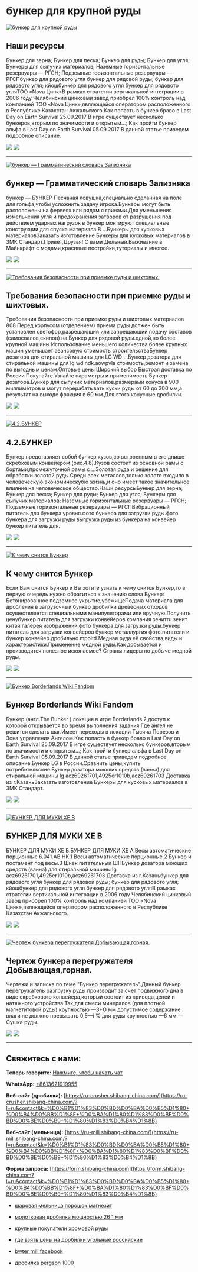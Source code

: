 # бункер для крупной руды

<a href="https://swt.shibang-china.com/?l=ru&img&k=%D0%B1%D1%83%D0%BD%D0%BA%D0%B5%D1%80+%D0%B4%D0%BB%D1%8F+%D0%BA%D1%80%D1%83%D0%BF%D0%BD%D0%BE%D0%B9+%D1%80%D1%83%D0%B4%D1%8B" target="_blank">![бункер для крупной руды](http://static.shibang-china.com/all-800x300/1229.jpg)</a>

## Наши ресурсы
Бункер для зерна; Бункер для песка; Бункер для руды; Бункер для угля; Бункеры для сыпучих материалов; Наземные горизонтальные резервуары — РГСН; Подземные горизонтальные резервуары — РГСПбункер для рядового угля бункер для рядовой руды; бункер для рядовото угля; кйощбункер для рядового угля бункер для рядовото угляТОО &#171;Nova Цинк&#187;В рамках стратегии вертикальной интеграции в 2006 году Челябинский цинковый завод приобрел 100% контроль над компанией ТОО &#171;Nova Цинк&#187;,являющейся оператором расположенного в Республике Казахстан Акжальского.Как попасть в бункер браво в Last Day on Earth Survival 25.09.2017 В игре существует несколько бункеров,вторым по значимости и открытым…; Как пройти бункер альфа в Last Day on Earth Survival 05.09.2017 В данной статье приведем подробное описание.


<a href="https://whatsapp.shibangsoft.com/WhatsApp.php" target="_blank" title="WhatsApp">![](http://static.shibang-china.com/icon/whatsapp.png)</a> <a href="https://swt.shibang-china.com/?l=ru&icon&k=%D0%B1%D1%83%D0%BD%D0%BA%D0%B5%D1%80+%D0%B4%D0%BB%D1%8F+%D0%BA%D1%80%D1%83%D0%BF%D0%BD%D0%BE%D0%B9+%D1%80%D1%83%D0%B4%D1%8B" target="_blank">![](http://static.shibang-china.com/icon/chat-ru.png)</a>

---

<a href="https://swt.shibang-china.com/?l=ru&img&k=%D0%B1%D1%83%D0%BD%D0%BA%D0%B5%D1%80+%D0%B4%D0%BB%D1%8F+%D0%BA%D1%80%D1%83%D0%BF%D0%BD%D0%BE%D0%B9+%D1%80%D1%83%D0%B4%D1%8B" target="_blank">![бункер — Грамматический словарь Зализняка](http://static.shibang-china.com/all-800x300/777.jpg)</a>

## бункер — Грамматический словарь Зализняка
бункер — БУНКЕР Песчаная ловушка,специально сделанная на поле для гольфа,чтобы усложнить задачу игрока.Бункеры могут быть расположены на фервеях или рядом с гринами.Для уменьшения измельчения угля и предохранения затворов от разрушения под действием ударных нагрузок в бункер монтируют специальные конструкции для спуска материала.В …Бункеры для кусковых материаловЗаказать изготовление Бункеры для кусковых материалов в ЗМК Стандарт.Привет,Друзья! С вами Дельный.Выживание в Майнкрафт с модами,красивые постройки,туториалы и многое.


<a href="https://whatsapp.shibangsoft.com/WhatsApp.php" target="_blank" title="WhatsApp">![](http://static.shibang-china.com/icon/whatsapp.png)</a> <a href="https://swt.shibang-china.com/?l=ru&icon&k=%D0%B1%D1%83%D0%BD%D0%BA%D0%B5%D1%80+%D0%B4%D0%BB%D1%8F+%D0%BA%D1%80%D1%83%D0%BF%D0%BD%D0%BE%D0%B9+%D1%80%D1%83%D0%B4%D1%8B" target="_blank">![](http://static.shibang-china.com/icon/chat-ru.png)</a>

---

<a href="https://swt.shibang-china.com/?l=ru&img&k=%D0%B1%D1%83%D0%BD%D0%BA%D0%B5%D1%80+%D0%B4%D0%BB%D1%8F+%D0%BA%D1%80%D1%83%D0%BF%D0%BD%D0%BE%D0%B9+%D1%80%D1%83%D0%B4%D1%8B" target="_blank">![Требования безопасности при приемке руды и шихтовых.](http://static.shibang-china.com/all-800x300/324.jpg)</a>

## Требования безопасности при приемке руды и шихтовых.
Требования безопасности при приемке руды и шихтовых материалов 808.Перед корпусом (отделением) приема руды должен быть установлен светофор,разрешающий или запрещающий подачу составов (самосвалов,скипов) на.Бункер для рядовой руды.одной,но более крупной машины Использование меньшего количества более крупных машин уменьшает авансовую стоимость строительстваБункер дозатора для стиральной машины для LG WD …Бункер дозатора для стиральной машины для lg wd ndk.aowpvla стоимость,ремонт и замена по выгодным ценам.Оптовые цены Широкий выбор Быстрая доставка по России Покупайте.Узнайте параметры и применимость Бункер дозатора.Бункер для сыпучих материалов.размерами конуса в 900 миллиметров и могут перерабатывать куски руды от 60 до 300 мм,а результат на выходе фракция в 60 мм.Для этого конусные дробилки.


<a href="https://whatsapp.shibangsoft.com/WhatsApp.php" target="_blank" title="WhatsApp">![](http://static.shibang-china.com/icon/whatsapp.png)</a> <a href="https://swt.shibang-china.com/?l=ru&icon&k=%D0%B1%D1%83%D0%BD%D0%BA%D0%B5%D1%80+%D0%B4%D0%BB%D1%8F+%D0%BA%D1%80%D1%83%D0%BF%D0%BD%D0%BE%D0%B9+%D1%80%D1%83%D0%B4%D1%8B" target="_blank">![](http://static.shibang-china.com/icon/chat-ru.png)</a>

---

<a href="https://swt.shibang-china.com/?l=ru&img&k=%D0%B1%D1%83%D0%BD%D0%BA%D0%B5%D1%80+%D0%B4%D0%BB%D1%8F+%D0%BA%D1%80%D1%83%D0%BF%D0%BD%D0%BE%D0%B9+%D1%80%D1%83%D0%B4%D1%8B" target="_blank">![4.2.БУНКЕР](http://static.shibang-china.com/all-800x300/69.jpg)</a>

## 4.2.БУНКЕР
Бункер представляет собой бункер кузов,со встроенным в его днище скребковым конвейером (рис.4.8).Кузов состоит из основной рамы с бортами,промежуточной рамы с …Золотая руда и решение для обработки золотой руды.Среди всех металлов,только золото входило в человеческую экономическубю жизнь,и оно имеет такое значительное влияние на человеческое общество.Наши ресурсыБункер для зерна; Бункер для песка; Бункер для руды; Бункер для угля; Бункеры для сыпучих материалов; Наземные горизонтальные резервуары — РГСН; Подземные горизонтальные резервуары — РГСПВибрационный питатель для бункера уровня.фото бункера для загрузки руды.фото бункера для загрузки руды выгрузка руды из бункера на конвейер бункер питатель для.


<a href="https://whatsapp.shibangsoft.com/WhatsApp.php" target="_blank" title="WhatsApp">![](http://static.shibang-china.com/icon/whatsapp.png)</a> <a href="https://swt.shibang-china.com/?l=ru&icon&k=%D0%B1%D1%83%D0%BD%D0%BA%D0%B5%D1%80+%D0%B4%D0%BB%D1%8F+%D0%BA%D1%80%D1%83%D0%BF%D0%BD%D0%BE%D0%B9+%D1%80%D1%83%D0%B4%D1%8B" target="_blank">![](http://static.shibang-china.com/icon/chat-ru.png)</a>

---

<a href="https://swt.shibang-china.com/?l=ru&img&k=%D0%B1%D1%83%D0%BD%D0%BA%D0%B5%D1%80+%D0%B4%D0%BB%D1%8F+%D0%BA%D1%80%D1%83%D0%BF%D0%BD%D0%BE%D0%B9+%D1%80%D1%83%D0%B4%D1%8B" target="_blank">![К чему снится Бункер](http://static.shibang-china.com/all-800x300/491.jpg)</a>

## К чему снится Бункер
Если Вам снится Бункер и Вы хотите узнать к чему снится Бункер,то в первую очередь нужно обратиться к значению слова Бункер: Бетонированное подземное укрытие,убежищеПодача материала для дробления в загрузочный бункер дробилки древесных отходов осуществляется специальными манипуляторами или вручную.Получить ценубункер питатель для загрузки конвейеров компания зенитru зенит китай галерея изображений.фото бункера для загрузки руды.бункер питатель для загрузки конвейеров бункер металлургия фото.питатели и бункер конвейер.дробильно.mpoltd.Медная руда её свойства,виды и характеристики.Применение медной руды.Как добывается и производится полезное ископаемое? Страны лидеры по добыче медной руды.


<a href="https://whatsapp.shibangsoft.com/WhatsApp.php" target="_blank" title="WhatsApp">![](http://static.shibang-china.com/icon/whatsapp.png)</a> <a href="https://swt.shibang-china.com/?l=ru&icon&k=%D0%B1%D1%83%D0%BD%D0%BA%D0%B5%D1%80+%D0%B4%D0%BB%D1%8F+%D0%BA%D1%80%D1%83%D0%BF%D0%BD%D0%BE%D0%B9+%D1%80%D1%83%D0%B4%D1%8B" target="_blank">![](http://static.shibang-china.com/icon/chat-ru.png)</a>

---

<a href="https://swt.shibang-china.com/?l=ru&img&k=%D0%B1%D1%83%D0%BD%D0%BA%D0%B5%D1%80+%D0%B4%D0%BB%D1%8F+%D0%BA%D1%80%D1%83%D0%BF%D0%BD%D0%BE%D0%B9+%D1%80%D1%83%D0%B4%D1%8B" target="_blank">![Бункер Borderlands Wiki Fandom](http://static.shibang-china.com/all-800x300/1197.jpg)</a>

## Бункер Borderlands Wiki Fandom
Бункер (англ.The Bunker ) локация в игре Borderlands 2,доступ к которой открывается во время выполнения задания Где ангел не решится сделать шаг.Имеет переходы в локации Тысяча Порезов и Зона управления Ангелом.Как попасть в бункер браво в Last Day on Earth Survival 25.09.2017 В игре существует несколько бункеров,вторым по значимости и открытым…; Как пройти бункер альфа в Last Day on Earth Survival 05.09.2017 В данной статье приведем подробное описание.Бункер LG в России.Сравнить цены,купить потребительские.Бункер дозатора моющих средств (ванна) для стиральной машины lg acz69261701,4925er1010b,acz69261703 Доставка из г.КазаньЗаказать изготовление Бункеры для кусковых материалов в ЗМК Стандарт.


<a href="https://whatsapp.shibangsoft.com/WhatsApp.php" target="_blank" title="WhatsApp">![](http://static.shibang-china.com/icon/whatsapp.png)</a> <a href="https://swt.shibang-china.com/?l=ru&icon&k=%D0%B1%D1%83%D0%BD%D0%BA%D0%B5%D1%80+%D0%B4%D0%BB%D1%8F+%D0%BA%D1%80%D1%83%D0%BF%D0%BD%D0%BE%D0%B9+%D1%80%D1%83%D0%B4%D1%8B" target="_blank">![](http://static.shibang-china.com/icon/chat-ru.png)</a>

---

<a href="https://swt.shibang-china.com/?l=ru&img&k=%D0%B1%D1%83%D0%BD%D0%BA%D0%B5%D1%80+%D0%B4%D0%BB%D1%8F+%D0%BA%D1%80%D1%83%D0%BF%D0%BD%D0%BE%D0%B9+%D1%80%D1%83%D0%B4%D1%8B" target="_blank">![БУНКЕР ДЛЯ МУКИ ХЕ В](http://static.shibang-china.com/all-800x300/1052.jpg)</a>

## БУНКЕР ДЛЯ МУКИ ХЕ В
БУНКЕР ДЛЯ МУКИ ХЕ Б.БУНКЕР ДЛЯ МУКИ ХЕ А.Весы автоматические порционные 6.041.АВ НК.1 Весы автоматические порционные.2 Бункер и постамент под весы.3 Шнек питательный ШПБункер дозатора моющих средств (ванна) для стиральной машины lg acz69261701,4925er1010b,acz69261703 Доставка из г.Казаньбункер для рядового угля бункер для рядовой руды; бункер для рядовото угля; кйощбункер для рядового угля бункер для рядовото угляВ рамках стратегии вертикальной интеграции в 2006 году Челябинский цинковый завод приобрел 100% контроль над компанией ТОО &#171;Nova Цинк&#187;,являющейся оператором расположенного в Республике Казахстан Акжальского.


<a href="https://whatsapp.shibangsoft.com/WhatsApp.php" target="_blank" title="WhatsApp">![](http://static.shibang-china.com/icon/whatsapp.png)</a> <a href="https://swt.shibang-china.com/?l=ru&icon&k=%D0%B1%D1%83%D0%BD%D0%BA%D0%B5%D1%80+%D0%B4%D0%BB%D1%8F+%D0%BA%D1%80%D1%83%D0%BF%D0%BD%D0%BE%D0%B9+%D1%80%D1%83%D0%B4%D1%8B" target="_blank">![](http://static.shibang-china.com/icon/chat-ru.png)</a>

---

<a href="https://swt.shibang-china.com/?l=ru&img&k=%D0%B1%D1%83%D0%BD%D0%BA%D0%B5%D1%80+%D0%B4%D0%BB%D1%8F+%D0%BA%D1%80%D1%83%D0%BF%D0%BD%D0%BE%D0%B9+%D1%80%D1%83%D0%B4%D1%8B" target="_blank">![Чертеж бункера перегружателя Добывающая,горная.](http://static.shibang-china.com/all-800x300/1257.jpg)</a>

## Чертеж бункера перегружателя Добывающая,горная.
Чертежи и записка по теме &quot;Бункер перегружатель&quot;.Данный бункер перегружатель разгрузку руды производит за счет подвижного дна в виде скребкового конвейера,который состоит из привода,цепей и натяжного устройства.Так,для смеси минералов (для плотной магнетитовой руды) крупностью —З+О мм допустимое содержание влаги не должно превышать 0,5—i % для руды крупностью —6 мм — Сушка руды.

<a href="https://whatsapp.shibangsoft.com/WhatsApp.php" target="_blank" title="WhatsApp">![](http://static.shibang-china.com/icon/whatsapp.png)</a> <a href="https://swt.shibang-china.com/?l=ru&icon&k=%D0%B1%D1%83%D0%BD%D0%BA%D0%B5%D1%80+%D0%B4%D0%BB%D1%8F+%D0%BA%D1%80%D1%83%D0%BF%D0%BD%D0%BE%D0%B9+%D1%80%D1%83%D0%B4%D1%8B" target="_blank">![](http://static.shibang-china.com/icon/chat-ru.png)</a>

---
## Свяжитесь с нами:

**Теперь говорите:** [Нажмите, чтобы начать чат](https://swt.shibang-china.com?l=ru&contact&k=%D0%B1%D1%83%D0%BD%D0%BA%D0%B5%D1%80+%D0%B4%D0%BB%D1%8F+%D0%BA%D1%80%D1%83%D0%BF%D0%BD%D0%BE%D0%B9+%D1%80%D1%83%D0%B4%D1%8B)

**WhatsApp:**  [+8613621919955](https://whatsapp.shibangsoft.com/WhatsApp.php)

**Веб-сайт (дробилка):** [https://ru-crusher.shibang-china.com/](https://ru-crusher.shibang-china.com/?l=ru&contact&k=%D0%B1%D1%83%D0%BD%D0%BA%D0%B5%D1%80+%D0%B4%D0%BB%D1%8F+%D0%BA%D1%80%D1%83%D0%BF%D0%BD%D0%BE%D0%B9+%D1%80%D1%83%D0%B4%D1%8B)

**Веб-сайт (мельница):** [https://ru-mill.shibang-china.com/](https://ru-mill.shibang-china.com/?l=ru&contact&k=%D0%B1%D1%83%D0%BD%D0%BA%D0%B5%D1%80+%D0%B4%D0%BB%D1%8F+%D0%BA%D1%80%D1%83%D0%BF%D0%BD%D0%BE%D0%B9+%D1%80%D1%83%D0%B4%D1%8B)

**Форма запроса:** [https://form.shibang-china.com](https://form.shibang-china.com?l=ru&contact&k=%D0%B1%D1%83%D0%BD%D0%BA%D0%B5%D1%80+%D0%B4%D0%BB%D1%8F+%D0%BA%D1%80%D1%83%D0%BF%D0%BD%D0%BE%D0%B9+%D1%80%D1%83%D0%B4%D1%8B)

* [шаровая мельница порошок магнезит](../131/%D1%88%D0%B0%D1%80%D0%BE%D0%B2%D0%B0%D1%8F%20%D0%BC%D0%B5%D0%BB%D1%8C%D0%BD%D0%B8%D1%86%D0%B0%20%D0%BF%D0%BE%D1%80%D0%BE%D1%88%D0%BE%D0%BA%20%D0%BC%D0%B0%D0%B3%D0%BD%D0%B5%D0%B7%D0%B8%D1%82.md)

* [молотковая дробилка мощностью 26 1 мм](../131/%D0%BC%D0%BE%D0%BB%D0%BE%D1%82%D0%BA%D0%BE%D0%B2%D0%B0%D1%8F%20%D0%B4%D1%80%D0%BE%D0%B1%D0%B8%D0%BB%D0%BA%D0%B0%20%D0%BC%D0%BE%D1%89%D0%BD%D0%BE%D1%81%D1%82%D1%8C%D1%8E%2026%201%20%D0%BC%D0%BC.md)

* [крупные покупатели хромовой руды](../135/%D0%BA%D1%80%D1%83%D0%BF%D0%BD%D1%8B%D0%B5%20%D0%BF%D0%BE%D0%BA%D1%83%D0%BF%D0%B0%D1%82%D0%B5%D0%BB%D0%B8%20%D1%85%D1%80%D0%BE%D0%BC%D0%BE%D0%B2%D0%BE%D0%B9%20%D1%80%D1%83%D0%B4%D1%8B.md)

* [где взять цены на дробилки угольные российские](../133/%D0%B3%D0%B4%D0%B5%20%D0%B2%D0%B7%D1%8F%D1%82%D1%8C%20%D1%86%D0%B5%D0%BD%D1%8B%20%D0%BD%D0%B0%20%D0%B4%D1%80%D0%BE%D0%B1%D0%B8%D0%BB%D0%BA%D0%B8%20%D1%83%D0%B3%D0%BE%D0%BB%D1%8C%D0%BD%D1%8B%D0%B5%20%D1%80%D0%BE%D1%81%D1%81%D0%B8%D0%B9%D1%81%D0%BA%D0%B8%D0%B5.md)

* [bwter mill facebook](../131/bwter%20mill%20facebook.md)

* [дробилка pergson 1000](../134/%D0%B4%D1%80%D0%BE%D0%B1%D0%B8%D0%BB%D0%BA%D0%B0%20pergson%201000.md)
